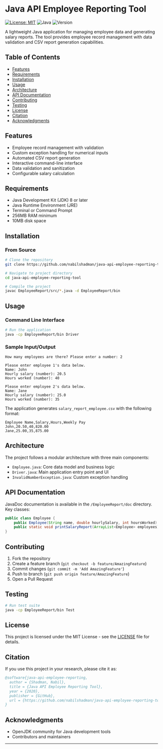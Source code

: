 # Java API Employee Reporting Tool

[![License: MIT](https://img.shields.io/badge/License-MIT-yellow.svg)](https://opensource.org/licenses/MIT)
![Java](https://img.shields.io/badge/java-%23ED8B00.svg?style=flat&logo=openjdk&logoColor=white)
![Version](https://img.shields.io/badge/version-1.0.0-blue.svg)

A lightweight Java application for managing employee data and generating salary reports. The tool provides employee record management with data validation and CSV report generation capabilities.

## Table of Contents
- [Features](#features)
- [Requirements](#requirements)
- [Installation](#installation)
- [Usage](#usage)
- [Architecture](#architecture)
- [API Documentation](#api-documentation)
- [Contributing](#contributing)
- [Testing](#testing)
- [License](#license)
- [Citation](#citation)
- [Acknowledgments](#acknowledgments)

## Features
- Employee record management with validation
- Custom exception handling for numerical inputs
- Automated CSV report generation
- Interactive command-line interface
- Data validation and sanitization
- Configurable salary calculation

## Requirements
- Java Development Kit (JDK) 8 or later
- Java Runtime Environment (JRE)
- Terminal or Command Prompt
- 256MB RAM minimum
- 10MB disk space

## Installation

### From Source
```bash
# Clone the repository
git clone https://github.com/nabilshadman/java-api-employee-reporting-tool.git

# Navigate to project directory
cd java-api-employee-reporting-tool

# Compile the project
javac EmployeeReport/src/*.java -d EmployeeReport/bin
```

## Usage

### Command Line Interface
```bash
# Run the application
java -cp EmployeeReport/bin Driver
```

### Sample Input/Output
```
How many employees are there? Please enter a number: 2

Please enter employee 1's data below.
Name: John
Hourly salary (number): 20.5
Hours worked (number): 40

Please enter employee 2's data below.
Name: Jane
Hourly salary (number): 25.0
Hours worked (number): 35
```

The application generates `salary_report_employee.csv` with the following format:
```csv
Employee Name,Salary,Hours,Weekly Pay
John,20.50,40,820.00
Jane,25.00,35,875.00
```

## Architecture
The project follows a modular architecture with three main components:
- `Employee.java`: Core data model and business logic
- `Driver.java`: Main application entry point and UI
- `InvalidNumberException.java`: Custom exception handling

## API Documentation
JavaDoc documentation is available in the `/EmployeeReport/doc` directory. Key classes:

```java
public class Employee {
    public Employee(String name, double hourlySalary, int hoursWorked)
    public static void printSalaryReport(ArrayList<Employee> employees)
}
```

## Contributing
1. Fork the repository
2. Create a feature branch (`git checkout -b feature/AmazingFeature`)
3. Commit changes (`git commit -m 'Add AmazingFeature'`)
4. Push to branch (`git push origin feature/AmazingFeature`)
5. Open a Pull Request


## Testing
```bash
# Run test suite
java -cp EmployeeReport/bin Test
```

## License
This project is licensed under the MIT License - see the [LICENSE](LICENSE.txt) file for details.

## Citation
If you use this project in your research, please cite it as:
```bibtex
@software{java-api-employee-reporting,
  author = {Shadman, Nabil},
  title = {Java API Employee Reporting Tool},
  year = {2020},
  publisher = {GitHub},
  url = {https://github.com/nabilshadman/java-api-employee-reporting-tool}
}
```

## Acknowledgments
- OpenJDK community for Java development tools
- Contributors and maintainers

---
